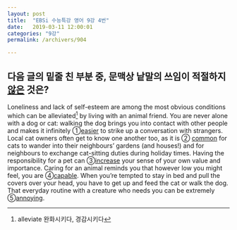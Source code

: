 ```yaml
---
layout: post
title:  "EBSi 수능특강 영어 9강 4번"
date:   2019-03-11 12:00:01
categories: "9강"
permalink: /archivers/904

---
```


## 다음 글의 밑줄 친 부분 중, 문맥상 낱말의 쓰임이 적절하지 <u>않은</u> 것은? 
Loneliness and lack of self-esteem are among the most obvious conditions which can be alleviated[^1] by living with an animal friend. You are never alone with a dog or cat: walking the dog brings you into contact with other people and makes it infinitely ①<u>easier</u> to strike up a conversation with strangers. Local cat owners often get to know one another too, as it is ② <u>common</u> for cats to wander into their neighbours’ gardens (and houses!) and for neighbours to exchange cat-sitting duties during holiday times. Having the responsibility for a pet can ③<u>increase</u> your sense of your own value and importance. Caring for an animal reminds you that however low you might feel, you are ④<u>capable</u>. When you’re tempted to stay in bed and pull the covers over your head, you have to get up and feed the cat or walk the dog. That everyday routine with a creature who needs you can be extremely ⑤<u>annoying</u>. 

[^1]: alleviate 완화시키다, 경감시키다

<!--more-->

